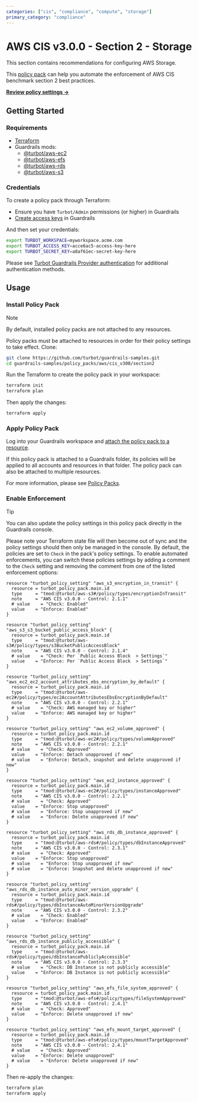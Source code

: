 ```yaml
---
categories: ["cis", "compliance", "compute", "storage"]
primary_category: "compliance"
---
```


# AWS CIS v3.0.0 - Section 2 - Storage

This section contains recommendations for configuring AWS Storage.

This [policy pack](https://turbot.com/guardrails/docs/concepts/resources/smart-folders) can help you automate the enforcement of AWS CIS benchmark section 2 best practices.

**[Review policy settings →](https://hub-guardrails-turbot-com-git-development-turbot.vercel.app/policy-packs/aws/cis_v300/section2/settings)**

## Getting Started

### Requirements

- [Terraform](https://developer.hashicorp.com/terraform/tutorials/aws-get-started/install-cli)
- Guardrails mods:
  - [@turbot/aws-ec2](https://hub-guardrails-turbot-com-git-development-turbot.vercel.app/aws/mods/aws-ec2)
  - [@turbot/aws-efs](https://hub-guardrails-turbot-com-git-development-turbot.vercel.app/aws/mods/aws-efs)
  - [@turbot/aws-rds](https://hub-guardrails-turbot-com-git-development-turbot.vercel.app/aws/mods/aws-rds)
  - [@turbot/aws-s3](https://hub-guardrails-turbot-com-git-development-turbot.vercel.app/aws/mods/aws-s3)

### Credentials

To create a policy pack through Terraform:

- Ensure you have `Turbot/Admin` permissions (or higher) in Guardrails
- [Create access keys](https://turbot.com/guardrails/docs/guides/iam/access-keys#generate-a-new-guardrails-api-access-key) in Guardrails

And then set your credentials:

```sh
export TURBOT_WORKSPACE=myworkspace.acme.com
export TURBOT_ACCESS_KEY=acce6ac5-access-key-here
export TURBOT_SECRET_KEY=a8af61ec-secret-key-here
```

Please see [Turbot Guardrails Provider authentication](https://registry.terraform.io/providers/turbot/turbot/latest/docs#authentication) for additional authentication methods.

## Usage

### Install Policy Pack

> [!NOTE]
> By default, installed policy packs are not attached to any resources.
>
> Policy packs must be attached to resources in order for their policy settings to take effect.
> Clone:

```sh
git clone https://github.com/turbot/guardrails-samples.git
cd guardrails-samples/policy_packs/aws/cis_v300/section2
```

Run the Terraform to create the policy pack in your workspace:

```sh
terraform init
terraform plan
```

Then apply the changes:

```sh
terraform apply
```

### Apply Policy Pack

Log into your Guardrails workspace and [attach the policy pack to a resource](https://turbot.com/guardrails/docs/guides/working-with-folders/smart#attach-a-smart-folder-to-a-resource).

If this policy pack is attached to a Guardrails folder, its policies will be applied to all accounts and resources in that folder. The policy pack can also be attached to multiple resources.

For more information, please see [Policy Packs](https://turbot.com/guardrails/docs/concepts/resources/smart-folders).

### Enable Enforcement

> [!TIP]
> You can also update the policy settings in this policy pack directly in the Guardrails console.
>
> Please note your Terraform state file will then become out of sync and the policy settings should then only be managed in the console.
> By default, the policies are set to `Check` in the pack's policy settings. To enable automated enforcements, you can switch these policies settings by adding a comment to the `Check` setting and removing the comment from one of the listed enforcement options:

```hcl
resource "turbot_policy_setting" "aws_s3_encryption_in_transit" {
  resource = turbot_policy_pack.main.id
  type     = "tmod:@turbot/aws-s3#/policy/types/encryptionInTransit"
  note     = "AWS CIS v3.0.0 - Control: 2.1.1"
  # value    = "Check: Enabled"
  value    = "Enforce: Enabled"
}

resource "turbot_policy_setting" "aws_s3_s3_bucket_public_access_block" {
  resource = turbot_policy_pack.main.id
  type     = "tmod:@turbot/aws-s3#/policy/types/s3BucketPublicAccessBlock"
  note     = "AWS CIS v3.0.0 - Control: 2.1.4"
  # value    = "Check: Per `Public Access Block  > Settings`"
  value    = "Enforce: Per `Public Access Block  > Settings`"
}

resource "turbot_policy_setting" "aws_ec2_ec2_account_attributes_ebs_encryption_by_default" {
  resource = turbot_policy_pack.main.id
  type     = "tmod:@turbot/aws-ec2#/policy/types/ec2AccountAttributesEbsEncryptionByDefault"
  note     = "AWS CIS v3.0.0 - Control: 2.2.1"
  # value    = "Check: AWS managed key or higher"
  value    = "Enforce: AWS managed key or higher"
}

resource "turbot_policy_setting" "aws_ec2_volume_approved" {
  resource = turbot_policy_pack.main.id
  type     = "tmod:@turbot/aws-ec2#/policy/types/volumeApproved"
  note     = "AWS CIS v3.0.0 - Control: 2.2.1"
  # value    = "Check: Approved"
  value    = "Enforce: Detach unapproved if new"
  # value    = "Enforce: Detach, snapshot and delete unapproved if new"
}

resource "turbot_policy_setting" "aws_ec2_instance_approved" {
  resource = turbot_policy_pack.main.id
  type     = "tmod:@turbot/aws-ec2#/policy/types/instanceApproved"
  note     = "AWS CIS v3.0.0 - Control: 2.2.1"
  # value    = "Check: Approved"
  value    = "Enforce: Stop unapproved"
  # value    = "Enforce: Stop unapproved if new"
  # value    = "Enforce: Delete unapproved if new"
}

resource "turbot_policy_setting" "aws_rds_db_instance_approved" {
  resource = turbot_policy_pack.main.id
  type     = "tmod:@turbot/aws-rds#/policy/types/dbInstanceApproved"
  note     = "AWS CIS v3.0.0 - Control: 2.3.1"
  # value    = "Check: Approved"
  value    = "Enforce: Stop unapproved"
  # value    = "Enforce: Stop unapproved if new"
  # value    = "Enforce: Snapshot and delete unapproved if new"
}

resource "turbot_policy_setting" "aws_rds_db_instance_auto_minor_version_upgrade" {
  resource = turbot_policy_pack.main.id
  type     = "tmod:@turbot/aws-rds#/policy/types/dbInstanceAutoMinorVersionUpgrade"
  note     = "AWS CIS v3.0.0 - Control: 2.3.2"
  # value    = "Check: Enabled"
  value    = "Enforce: Enabled"
}

resource "turbot_policy_setting" "aws_rds_db_instance_publicly_accessible" {
  resource = turbot_policy_pack.main.id
  type     = "tmod:@turbot/aws-rds#/policy/types/dbInstancePubliclyAccessible"
  note     = "AWS CIS v3.0.0 - Control: 2.3.3"
  # value    = "Check: DB Instance is not publicly accessible"
  value    = "Enforce: DB Instance is not publicly accessible"
}

resource "turbot_policy_setting" "aws_efs_file_system_approved" {
  resource = turbot_policy_pack.main.id
  type     = "tmod:@turbot/aws-efs#/policy/types/fileSystemApproved"
  note     = "AWS CIS v3.0.0 - Control: 2.4.1"
  # value    = "Check: Approved"
  value    = "Enforce: Delete unapproved if new"
}

resource "turbot_policy_setting" "aws_efs_mount_target_approved" {
  resource = turbot_policy_pack.main.id
  type     = "tmod:@turbot/aws-efs#/policy/types/mountTargetApproved"
  note     = "AWS CIS v3.0.0 - Control: 2.4.1"
  # value    = "Check: Approved"
  value    = "Enforce: Delete unapproved"
  # value    = "Enforce: Delete unapproved if new"
}
```

Then re-apply the changes:

```sh
terraform plan
terraform apply
```
